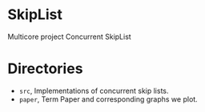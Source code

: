 # SkipList
Multicore project Concurrent SkipList

# Directories
* `src`, Implementations of concurrent skip lists.
* `paper`, Term Paper and corresponding graphs we plot.
